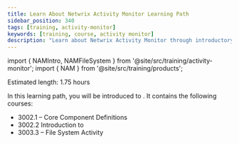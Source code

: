 ```yaml
---
title: Learn About Netwrix Activity Monitor Learning Path
sidebar_position: 340
tags: [training, activity-monitor]
keywords: [training, course, activity monitor]
description: "Learn about Netwrix Activity Monitor through introductory courses"
---
```


import { NAMIntro, NAMFileSystem } from '@site/src/training/activity-monitor';
import { NAM } from '@site/src/training/products';


Estimated length: 1.75 hours

In this learning path, you will be introduced to <NAM />. It contains the following courses:

* 3002.1 <NAM /> – Core Component Definitions
* 3002.2 Introduction to <NAM />
* 3003.3 <NAM /> – File System Activity

<NAMIntro />

<NAMFileSystem />
